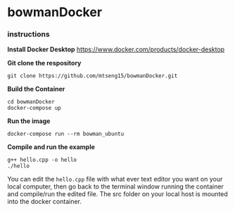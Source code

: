 # bowmanDocker

### instructions
**Install Docker Desktop**
https://www.docker.com/products/docker-desktop

**Git clone the respository**
```
git clone https://github.com/mtseng15/bowmanDocker.git

```
**Build the Container**
```
cd bowmanDocker
docker-compose up
```
**Run the image**
```
docker-compose run --rm bowman_ubuntu
```
**Compile and run the example**
```
g++ hello.cpp -o hello
./hello
```
You can edit the `hello.cpp` file with what ever text editor you want on your local computer, then go back to the terminal window running the container and compile/run the edited file. The src folder on your local host is mounted into the docker container.
